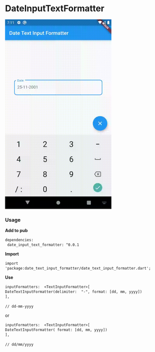 #  DateInputTextFormatter

<img src='gif/preview.gif' width='350'>

### Usage

**Add to pub**


    dependencies:
	 date_input_text_formatter: ^0.0.1


**Import**


    import  'package:date_text_input_formatter/date_text_input_formatter.dart';


**Use**


    inputFormatters:  <TextInputFormatter>[
    DateTextInputFormatter(delimiter:  "-", format: [dd, mm, yyyy])
    ],
    
    // dd-mm-yyyy


or


    inputFormatters:  <TextInputFormatter>[
    DateTextInputFormatter( format: [dd, mm, yyyy])
    ],
    
    // dd/mm/yyyy
